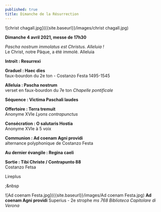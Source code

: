 ```yaml
---
published: true
title: Dimanche de la Résurrection
---
```


![christ chagall.jpg]({{site.baseurl}}/images/christ chagall.jpg)

**Dimanche 4 avril 2021, messe de 17h30**  

*Pascha nostrum immolatus est Christus. Alleluia !*  
Le Christ, notre Pâque, a été immolé. Alleluia

**Introït : Resurrexi**  

**Graduel : Haec dies**  
faux-bourdon du 2e ton - Costanzo Festa 1495-1545

**Alleluia : Pascha nostrum**  
verset en faux-bourdon du 7e ton *Chapelle pontificale*

**Séquence : Victima Paschali laudes**  

**Offertoire : Terra tremuit**  
Anonyme XVIe *Lyons contrapunctus*

**Consécration : O salutaris Hostia**  
Anonyme XVIe à 5 voix

**Communion : Ad coenam Agni providi**  
alternance polyphonique de Costanzo Festa

**Au dernier évangile : Regina caeli**  

**Sortie : Tibi Christe / Contrapunto 88**  
Costanzo Fetsa

Lireplus

;&nbsp

![Ad coenam Festa.jpg]({{site.baseurl}}/images/Ad coenam Festa.jpg)
**Ad coenam Agni providi** Superius - 2e strophe *ms 768 Biblioteca Capitolare di Verona*
